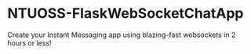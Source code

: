 # NTUOSS-FlaskWebSocketChatApp
Create your Instant Messaging app using blazing-fast websockets in 2 hours or less!
